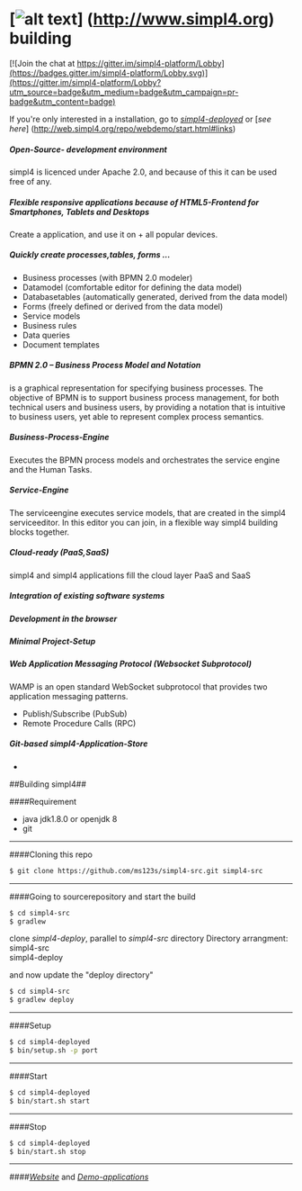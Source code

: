 

[![alt text](https://raw.githubusercontent.com/ms123s/simpl4-deployed/master/etc/images/simpl4_logo.png  "simpl4 logo")] (http://www.simpl4.org) building
=================

[![Join the chat at https://gitter.im/simpl4-platform/Lobby](https://badges.gitter.im/simpl4-platform/Lobby.svg)](https://gitter.im/simpl4-platform/Lobby?utm_source=badge&utm_medium=badge&utm_campaign=pr-badge&utm_content=badge)

If you're only interested in a installation, go to [*simpl4-deployed*](https://github.com/ms123s/simpl4-deployed) or [*see here*] (http://web.simpl4.org/repo/webdemo/start.html#links)

##### Open-Source- development environment

simpl4 is licenced under Apache 2.0, and because of this  it can be used free of any.

##### Flexible responsive applications because of HTML5-Frontend for Smartphones, Tablets and Desktops
Create a application, and use it on +
all popular devices.

##### Quickly create processes,tables, forms ...

* Business processes (with BPMN 2.0 modeler)
* Datamodel (comfortable editor for defining the data model)
* Databasetables (automatically generated, derived from the data model)
* Forms (freely defined or derived from the data model)
* Service models
* Business rules
* Data queries
* Document templates

##### BPMN 2.0 – Business Process Model and Notation

is a graphical representation for specifying business processes. 
The objective of BPMN is to support business process management, 
for both technical users and business users, 
by providing a notation that is intuitive to business users, 
yet able to represent complex process semantics.

##### Business-Process-Engine

Executes the BPMN process models
and orchestrates the service engine and the Human Tasks.

##### Service-Engine

The serviceengine executes service models, that are created in the simpl4 serviceeditor.
In this editor you can join, in a flexible way simpl4 building blocks together.

##### Cloud-ready (PaaS,SaaS)

simpl4 and simpl4 applications fill the cloud layer PaaS and SaaS

##### Integration of existing software systems

##### Development in the browser
##### Minimal Project-Setup
##### Web Application Messaging Protocol (Websocket Subprotocol)

WAMP is an open standard WebSocket subprotocol 
that provides two application messaging patterns.

* Publish/Subscribe (PubSub)
* Remote Procedure Calls (RPC)

##### Git-based simpl4-Application-Store
-




##Building simpl4##

####Requirement
* java jdk1.8.0  or openjdk 8
* git

----

####Cloning this repo
```bash
$ git clone https://github.com/ms123s/simpl4-src.git simpl4-src
```
----

####Going to sourcerepository and start the build
```bash
$ cd simpl4-src
$ gradlew
```
clone *simpl4-deploy*, parallel to *simpl4-src*   directory
Directory arrangment:  
simpl4-src  
simpl4-deploy

and now update the "deploy directory"
```bash
$ cd simpl4-src
$ gradlew deploy 
```
----

####Setup 
```bash
$ cd simpl4-deployed
$ bin/setup.sh -p port
```
----
####Start 
```bash
$ cd simpl4-deployed
$ bin/start.sh start
```
----
####Stop 
```bash
$ cd simpl4-deployed
$ bin/start.sh stop
```
----
####[*Website*](http://www.simpl4.org) and [*Demo-applications*](https://github.com/simpl4-apps?tab=repositories)

